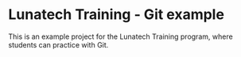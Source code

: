 Lunatech Training - Git example
===============================

This is an example project for the Lunatech Training program, where students can practice with Git.

